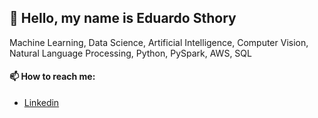 <!--
**sthory/sthory** is a ✨ _special_ ✨ repository because its `README.md` (this file) appears on your GitHub profile.-->

## 🧔 Hello, my name is Eduardo Sthory
Machine Learning, Data Science, Artificial Intelligence, Computer Vision, Natural Language Processing, Python, PySpark, AWS, SQL



#### 📫 How to reach me:

- [Linkedin](https://www.linkedin.com/in/eduardosthory/)



